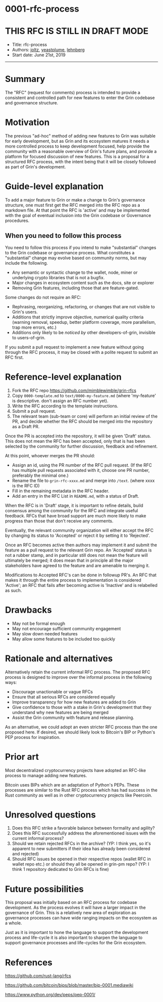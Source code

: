 # 0001-rfc-process

# THIS RFC IS STILL IN DRAFT MODE

- Title: rfc-process
- Authors: [joltz](mailto:joltz@protonmail.com), [yeastplume](mailto:yeastplume@protonmail.com), [lehnberg](mailto:daniel.lehnberg@protonmail.com)
- Start date: June 21st, 2019

---

# Summary
[summary]: #summary

The "RFC" (request for comments) process is intended to provide a consistent and controlled path for new features to enter the Grin codebase and governance structure.

# Motivation
[motivation]: #motivation

The previous "ad-hoc" method of adding new features to Grin was suitable for early development, but as Grin and its ecosystem matures it needs a more controlled process to keep development focused, help provide the community with a reasonable overview of Grin's future plans, and provide a platform for focused discussion of new features. This is a proposal for a structured RFC process, with the intent being that it will be closely followed as part of Grin's development.

# Guide-level explanation
[guide-level-explanation]: #guide-level-explanation

To add a major feature to Grin or make a change to Grin's governance structure, one must first get the RFC merged into the RFC repo as a markdown file. 
At that point the RFC is 'active' and may be implemented with the goal of eventual inclusion into the Grin codebase or Governance procedures.

## When you need to follow this process

You need to follow this process if you intend to make "substantial"
changes to the Grin codebase or governance process. What constitutes a "substantial"
change may evolve based on community norms, but may include the following.

   - Any semantic or syntactic change to the wallet, node, miner or underlying crypto libraries that is not a bugfix.
   - Major changes in ecosystem content such as the docs, site or explorer
   - Removing Grin features, including those that are feature-gated.

Some changes do not require an RFC:

   - Rephrasing, reorganizing, refactoring, or changes that are not
 visible to Grin's users.
   - Additions that strictly improve objective, numerical quality
criteria (warning removal, speedup, better platform coverage, more
parallelism, trap more errors, etc.)
   - Additions only likely to be _noticed by_ other developers-of-grin,
invisible to users-of-grin.

If you submit a pull request to implement a new feature without going
through the RFC process, it may be closed with a polite request to
submit an RFC first.


# Reference-level explanation
[reference-level-explanation]: #reference-level-explanation

1. Fork the RFC repo https://github.com/mimblewimble/grin-rfcs
2. Copy `0000-template.md` to `text/0000-my-feature.md` (where
'my-feature' is descriptive. don't assign an RFC number yet).
1. Write the RFC according to the template instructions.
1. Submit a pull request.
1. The relevant team (sub-team or core) will perform an initial review of the PR, and decide whether the RFC should be merged into the repository as a Draft PR.

Once the PR is accepted into the repository, it will be given 'Draft' status. This does not mean the RFC has been accepted, only that is has been
selected by the community for further discussion, feedback and refinement.

At this point, whoever merges the PR should:
* Assign an id, using the PR number of the RFC pull request. (If the RFC has multiple pull requests associated with it, choose one PR number,
  preferably the minimal one.)
* Rename the file to `grin-rfc-xxxx.md` and merge into `/text`. (where
xxxx is the RFC ID)
* Fill in the remaining metadata in the RFC header.
* Add an entry in the RFC List in `README.md`, with a status of Draft.

When the RFC is in 'Draft' stage, it is important to refine details, build consensus among the community for the RFC and integrate useful
feedback. RFCs that have broad support are much more likely to make progress than those that don't receive any comments.

Eventually, the relevant community organization will either accept the RFC by changing its status to 'Accepted' or reject it by setting it to 'Rejected'.

Once an RFC becomes active then authors may implement it and submit the feature as a pull request to the relevant Grin repo. An 'Accepted' status is not a rubber stamp, and in particular still does not mean the feature will ultimately
be merged; it does mean that in principle all the major stakeholders have agreed to the feature and are amenable to merging it.

Modifications to Accepted RFC's can be done in followup PR's. An RFC that makes it through the entire process to implementation is considered
'Active'; an RFC that fails after becoming active is 'Inactive' and is relabelled as such.

# Drawbacks
[drawbacks]: #drawbacks

* May not be formal enough
* May not encourage sufficient community engagement
* May slow down needed features
* May allow some features to be included too quickly

# Rationale and alternatives
[rationale-and-alternatives]: #rationale-and-alternatives

Alternatively retain the current informal RFC process. The proposed RFC process is designed to improve over the informal process in the following ways:

* Discourage unactionable or vague RFCs
* Ensure that all serious RFCs are considered equally
* Improve transparency for how new features are added to Grin
* Give confidence to those with a stake in Grin's development that they
understand why new features are being merged
* Assist the Grin community with feature and release planning.

As an alternative, we could adopt an even stricter RFC process than the one proposed here. If desired, we should likely look to Bitcoin's BIP or Python's PEP process for inspiration.

# Prior art
[prior-art]: #prior-art

Most decentralized cryptocurrency projects have adopted an RFC-like process to manage adding new features.

Bitcoin uses BIPs which are an adaptation of Python's PEPs. These processes are similar to the Rust RFC process which has had success in the Rust community as well as in other cryptocurrency projects like Peercoin.

# Unresolved questions
[unresolved-questions]: #unresolved-questions

1. Does this RFC strike a favorable balance between formality and agility?
2. Does this RFC successfully address the aforementioned issues with the current informal process?
3. Should we retain rejected RFCs in the archive?  (YP: I think yes, so it's apparent to new submitters if their idea has already been considered and rejected)
4. Should RFC issues be opened in their respective repos (wallet RFC in wallet repo etc.) or should they all be opened in grin-pm repo? (YP: I think 1 repository dedicated to Grin RFCs is fine)

# Future possibilities
[future-possibilities]: #future-possibilities

This proposal was initially based on an RFC process for codebase development.
As the process evolves it will have a larger impact in the governance of Grin.
This is a relatively new area of exploration as governance processes can have
wide ranging impacts on the ecosystem as a whole.

Just as it is important to hone the language to support the development process
and life-cycle it is also important to sharpen the language to support governance
processes and life-cycles for the Grin ecosystem.

# References
[references]: #references

https://github.com/rust-lang/rfcs

https://github.com/bitcoin/bips/blob/master/bip-0001.mediawiki

https://www.python.org/dev/peps/pep-0001/
